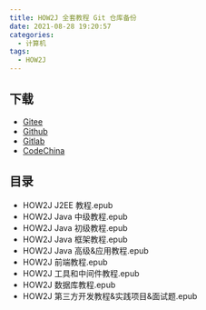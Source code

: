 ```yaml
---
title: HOW2J 全套教程 Git 仓库备份
date: 2021-08-28 19:20:57
categories:
  - 计算机
tags:
  - HOW2J
---
```


## 下载

<!--more-->

-   [Gitee](https://gitee.com/apachecn/HOW2J-tuts)
-   [Github](https://github.com/apachecn/HOW2J-tuts)
-   [Gitlab](https://gitlab.com/apache_cn/HOW2J-tuts)
-   [CodeChina](https://codechina.csdn.net/apachecn/HOW2J-tuts)

## 目录

-   HOW2J J2EE 教程.epub
-   HOW2J Java 中级教程.epub
-   HOW2J Java 初级教程.epub
-   HOW2J Java 框架教程.epub
-   HOW2J Java 高级&应用教程.epub
-   HOW2J 前端教程.epub
-   HOW2J 工具和中间件教程.epub
-   HOW2J 数据库教程.epub
-   HOW2J 第三方开发教程&实践项目&面试题.epub
